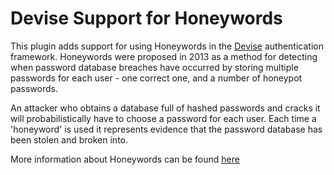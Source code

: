 Devise Support for Honeywords
=============================

This plugin adds support for using Honeywords in the
[Devise](http://github.com/plataformatec/devise)
authentication framework. Honeywords were proposed in 2013 as a
method for detecting when password database breaches have
occurred by storing multiple passwords for each user - one
correct one, and a number of honeypot passwords.

An attacker who obtains a database full of hashed passwords and
cracks it will probabilistically have to choose a password for
each user. Each time a 'honeyword' is used it represents evidence
that the password database has been stolen and broken into.

More information about Honeywords can be found
[here](http://people.csail.mit.edu/rivest/honeywords/)



























































































